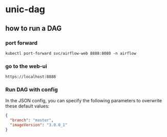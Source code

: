 # unic-dag

## how to run a DAG

### port forward

```
kubectl port-forward svc/airflow-web 8888:8080 -n airflow
```

### go to the web-ui

```
https://localhost:8888
```

### Run DAG with config

In the JSON config, you can specify the following parameters to overwrite these default values:
```json
{
  "branch": "master",
  "imageVersion": "3.0.0_1"
}
```